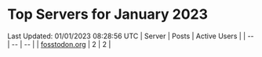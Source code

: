 # Top Servers for January 2023
Last Updated: 01/01/2023 08:28:56 UTC
| Server | Posts | Active Users |
| -- | -- | -- |
| [fosstodon.org](https://fosstodon.org/tags/PowerShell) | 2 | 2 |

